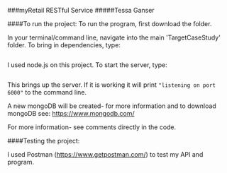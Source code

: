 ###myRetail RESTful Service
#####Tessa Ganser

####To run the project:
To run the program, first download the folder.

In your terminal/command line, navigate into the main 'TargetCaseStudy' folder.
To bring in dependencies, type:
``` npm install
```
I used node.js on  this project. To start the server, type:
``` node server.js
```
This brings up the server. If it is working it will print ```"listening on port 6000"``` to the command line.

A new mongoDB will be created- for more information and to download mongoDB see: https://www.mongodb.com/

For more information- see comments directly in the code.

####Testing the project:

I used Postman (https://www.getpostman.com/) to test my API and program.
